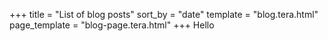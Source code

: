 +++
title = "List of blog posts"
sort_by = "date"
template = "blog.tera.html"
page_template = "blog-page.tera.html"
+++
Hello